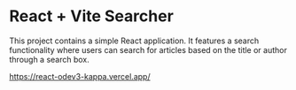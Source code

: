 # React + Vite Searcher

This project contains a simple React application. It features a search functionality where users can search for articles based on the title or author through a search box.

https://react-odev3-kappa.vercel.app/

